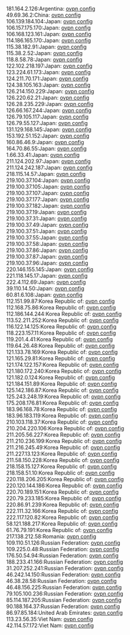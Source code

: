181.164.2.126:Argentina: [ovpn config](vpn/181_164_2_126.ovpn)  
49.69.36.2:China: [ovpn config](vpn/49_69_36_2.ovpn)  
106.139.184.104:Japan: [ovpn config](vpn/106_139_184_104.ovpn)  
106.157.175.170:Japan: [ovpn config](vpn/106_157_175_170.ovpn)  
106.168.123.161:Japan: [ovpn config](vpn/106_168_123_161.ovpn)  
114.186.165.170:Japan: [ovpn config](vpn/114_186_165_170.ovpn)  
115.38.182.91:Japan: [ovpn config](vpn/115_38_182_91.ovpn)  
115.38.2.52:Japan: [ovpn config](vpn/115_38_2_52.ovpn)  
118.8.58.78:Japan: [ovpn config](vpn/118_8_58_78.ovpn)  
122.102.218.197:Japan: [ovpn config](vpn/122_102_218_197.ovpn)  
123.224.61.173:Japan: [ovpn config](vpn/123_224_61_173.ovpn)  
124.211.70.171:Japan: [ovpn config](vpn/124_211_70_171.ovpn)  
124.38.105.163:Japan: [ovpn config](vpn/124_38_105_163.ovpn)  
126.214.150.229:Japan: [ovpn config](vpn/126_214_150_229.ovpn)  
126.220.62.21:Japan: [ovpn config](vpn/126_220_62_21.ovpn)  
126.28.235.229:Japan: [ovpn config](vpn/126_28_235_229.ovpn)  
126.66.167.244:Japan: [ovpn config](vpn/126_66_167_244.ovpn)  
126.79.105.117:Japan: [ovpn config](vpn/126_79_105_117.ovpn)  
126.79.55.127:Japan: [ovpn config](vpn/126_79_55_127.ovpn)  
131.129.168.145:Japan: [ovpn config](vpn/131_129_168_145.ovpn)  
153.192.51.152:Japan: [ovpn config](vpn/153_192_51_152.ovpn)  
160.86.46.9:Japan: [ovpn config](vpn/160_86_46_9.ovpn)  
164.70.86.55:Japan: [ovpn config](vpn/164_70_86_55.ovpn)  
1.66.33.41:Japan: [ovpn config](vpn/1_66_33_41.ovpn)  
211.124.202.97:Japan: [ovpn config](vpn/211_124_202_97.ovpn)  
211.124.242.187:Japan: [ovpn config](vpn/211_124_242_187.ovpn)  
218.115.14.57:Japan: [ovpn config](vpn/218_115_14_57.ovpn)  
219.100.37.104:Japan: [ovpn config](vpn/219_100_37_104.ovpn)  
219.100.37.105:Japan: [ovpn config](vpn/219_100_37_105.ovpn)  
219.100.37.107:Japan: [ovpn config](vpn/219_100_37_107.ovpn)  
219.100.37.177:Japan: [ovpn config](vpn/219_100_37_177.ovpn)  
219.100.37.182:Japan: [ovpn config](vpn/219_100_37_182.ovpn)  
219.100.37.19:Japan: [ovpn config](vpn/219_100_37_19.ovpn)  
219.100.37.31:Japan: [ovpn config](vpn/219_100_37_31.ovpn)  
219.100.37.49:Japan: [ovpn config](vpn/219_100_37_49.ovpn)  
219.100.37.51:Japan: [ovpn config](vpn/219_100_37_51.ovpn)  
219.100.37.55:Japan: [ovpn config](vpn/219_100_37_55.ovpn)  
219.100.37.58:Japan: [ovpn config](vpn/219_100_37_58.ovpn)  
219.100.37.86:Japan: [ovpn config](vpn/219_100_37_86.ovpn)  
219.100.37.87:Japan: [ovpn config](vpn/219_100_37_87.ovpn)  
219.100.37.96:Japan: [ovpn config](vpn/219_100_37_96.ovpn)  
220.146.155.145:Japan: [ovpn config](vpn/220_146_155_145.ovpn)  
221.118.145.17:Japan: [ovpn config](vpn/221_118_145_17.ovpn)  
222.4.112.69:Japan: [ovpn config](vpn/222_4_112_69.ovpn)  
39.110.14.50:Japan: [ovpn config](vpn/39_110_14_50.ovpn)  
60.81.6.108:Japan: [ovpn config](vpn/60_81_6_108.ovpn)  
112.151.99.87:Korea Republic of: [ovpn config](vpn/112_151_99_87.ovpn)  
112.168.75.86:Korea Republic of: [ovpn config](vpn/112_168_75_86.ovpn)  
112.186.144.244:Korea Republic of: [ovpn config](vpn/112_186_144_244.ovpn)  
113.52.211.252:Korea Republic of: [ovpn config](vpn/113_52_211_252.ovpn)  
116.122.14.125:Korea Republic of: [ovpn config](vpn/116_122_14_125.ovpn)  
118.223.157.11:Korea Republic of: [ovpn config](vpn/118_223_157_11.ovpn)  
119.201.4.41:Korea Republic of: [ovpn config](vpn/119_201_4_41.ovpn)  
119.64.26.48:Korea Republic of: [ovpn config](vpn/119_64_26_48.ovpn)  
121.133.78.169:Korea Republic of: [ovpn config](vpn/121_133_78_169.ovpn)  
121.165.29.81:Korea Republic of: [ovpn config](vpn/121_165_29_81.ovpn)  
121.174.122.157:Korea Republic of: [ovpn config](vpn/121_174_122_157.ovpn)  
121.180.172.240:Korea Republic of: [ovpn config](vpn/121_180_172_240.ovpn)  
121.182.0.124:Korea Republic of: [ovpn config](vpn/121_182_0_124.ovpn)  
121.184.151.89:Korea Republic of: [ovpn config](vpn/121_184_151_89.ovpn)  
125.142.186.87:Korea Republic of: [ovpn config](vpn/125_142_186_87.ovpn)  
125.243.248.19:Korea Republic of: [ovpn config](vpn/125_243_248_19.ovpn)  
175.208.176.81:Korea Republic of: [ovpn config](vpn/175_208_176_81.ovpn)  
183.96.168.78:Korea Republic of: [ovpn config](vpn/183_96_168_78.ovpn)  
183.96.183.119:Korea Republic of: [ovpn config](vpn/183_96_183_119.ovpn)  
210.103.118.37:Korea Republic of: [ovpn config](vpn/210_103_118_37.ovpn)  
210.204.220.106:Korea Republic of: [ovpn config](vpn/210_204_220_106.ovpn)  
211.205.56.227:Korea Republic of: [ovpn config](vpn/211_205_56_227.ovpn)  
211.210.236.199:Korea Republic of: [ovpn config](vpn/211_210_236_199.ovpn)  
211.216.245.49:Korea Republic of: [ovpn config](vpn/211_216_245_49.ovpn)  
211.227.13.123:Korea Republic of: [ovpn config](vpn/211_227_13_123.ovpn)  
211.58.150.228:Korea Republic of: [ovpn config](vpn/211_58_150_228.ovpn)  
218.158.15.127:Korea Republic of: [ovpn config](vpn/218_158_15_127.ovpn)  
218.158.51.10:Korea Republic of: [ovpn config](vpn/218_158_51_10.ovpn)  
220.118.206.205:Korea Republic of: [ovpn config](vpn/220_118_206_205.ovpn)  
220.120.144.186:Korea Republic of: [ovpn config](vpn/220_120_144_186.ovpn)  
220.70.189.151:Korea Republic of: [ovpn config](vpn/220_70_189_151.ovpn)  
220.79.233.185:Korea Republic of: [ovpn config](vpn/220_79_233_185.ovpn)  
220.86.91.239:Korea Republic of: [ovpn config](vpn/220_86_91_239.ovpn)  
222.111.32.166:Korea Republic of: [ovpn config](vpn/222_111_32_166.ovpn)  
222.117.120.82:Korea Republic of: [ovpn config](vpn/222_117_120_82.ovpn)  
58.121.188.217:Korea Republic of: [ovpn config](vpn/58_121_188_217.ovpn)  
61.76.79.191:Korea Republic of: [ovpn config](vpn/61_76_79_191.ovpn)  
217.138.212.58:Romania: [ovpn config](vpn/217_138_212_58.ovpn)  
109.110.51.126:Russian Federation: [ovpn config](vpn/109_110_51_126.ovpn)  
109.225.0.48:Russian Federation: [ovpn config](vpn/109_225_0_48.ovpn)  
176.50.54.94:Russian Federation: [ovpn config](vpn/176_50_54_94.ovpn)  
188.233.41.166:Russian Federation: [ovpn config](vpn/188_233_41_166.ovpn)  
31.207.252.241:Russian Federation: [ovpn config](vpn/31_207_252_241.ovpn)  
46.242.14.150:Russian Federation: [ovpn config](vpn/46_242_14_150.ovpn)  
46.38.28.58:Russian Federation: [ovpn config](vpn/46_38_28_58.ovpn)  
46.48.156.225:Russian Federation: [ovpn config](vpn/46_48_156_225.ovpn)  
79.105.100.236:Russian Federation: [ovpn config](vpn/79_105_100_236.ovpn)  
85.114.187.205:Russian Federation: [ovpn config](vpn/85_114_187_205.ovpn)  
90.188.164.37:Russian Federation: [ovpn config](vpn/90_188_164_37.ovpn)  
86.97.85.184:United Arab Emirates: [ovpn config](vpn/86_97_85_184.ovpn)  
113.23.56.35:Viet Nam: [ovpn config](vpn/113_23_56_35.ovpn)  
42.114.57.172:Viet Nam: [ovpn config](vpn/42_114_57_172.ovpn)  

